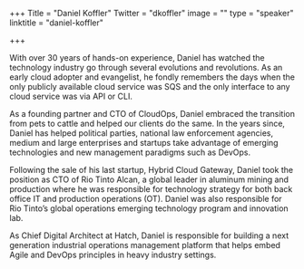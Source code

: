 +++
Title = "Daniel Koffler"
Twitter = "dkoffler"
image = ""
type = "speaker"
linktitle = "daniel-koffler"

+++

With over 30 years of hands-on experience, Daniel has watched the technology industry go through several evolutions and revolutions. As an early cloud adopter and evangelist, he fondly remembers the days when the only publicly available cloud service was SQS and the only interface to any cloud service was via API or CLI.

As a founding partner and CTO of CloudOps, Daniel embraced the transition from pets to cattle and helped our clients do the same. In the years since, Daniel has helped political parties, national law enforcement agencies, medium and large enterprises and startups take advantage of emerging technologies and new management paradigms such as DevOps.

Following the sale of his last startup, Hybrid Cloud Gateway, Daniel took the position as CTO of Rio Tinto Alcan, a global leader in aluminum mining and production where he was responsible for technology strategy for both back office IT and production operations (OT). Daniel was also responsible for Rio Tinto’s global operations emerging technology program and innovation lab.

As Chief Digital Architect at Hatch, Daniel is responsible for building a next generation industrial operations management platform that helps embed Agile and DevOps principles in heavy industry settings.
